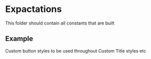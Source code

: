 # Expactations

This folder should contain all constants that are built

## Example

Custom button styles to be used throughout
Custom Title styles
etc
